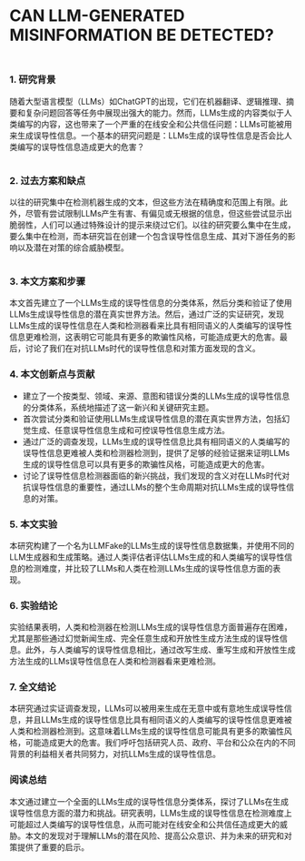# CAN LLM-GENERATED MISINFORMATION BE DETECTED?

<figure><img src="../../.gitbook/assets/image (13) (1) (1) (1) (1) (1) (1).png" alt=""><figcaption></figcaption></figure>

##

### 1. 研究背景

随着大型语言模型（LLMs）如ChatGPT的出现，它们在机器翻译、逻辑推理、摘要和复杂问题回答等任务中展现出强大的能力。然而，LLMs生成的内容类似于人类编写的内容，这也带来了一个严重的在线安全和公共信任问题：LLMs可能被用来生成误导性信息。一个基本的研究问题是：LLMs生成的误导性信息是否会比人类编写的误导性信息造成更大的危害？

<figure><img src="../../.gitbook/assets/image (14) (1) (1) (1) (1) (1) (1).png" alt=""><figcaption></figcaption></figure>

### 2. 过去方案和缺点

以往的研究集中在检测机器生成的文本，但这些方法在精确度和范围上有限。此外，尽管有尝试限制LLMs产生有害、有偏见或无根据的信息，但这些尝试显示出脆弱性，人们可以通过特殊设计的提示来绕过它们。以往的研究要么集中在生成，要么集中在检测，而本研究旨在创建一个包含误导性信息生成、其对下游任务的影响以及潜在对策的综合威胁模型。

<figure><img src="../../.gitbook/assets/image (15) (1) (1) (1) (1) (1).png" alt=""><figcaption></figcaption></figure>

### 3. 本文方案和步骤

本文首先建立了一个LLMs生成的误导性信息的分类体系，然后分类和验证了使用LLMs生成误导性信息的潜在真实世界方法。然后，通过广泛的实证研究，发现LLMs生成的误导性信息在人类和检测器看来比具有相同语义的人类编写的误导性信息更难检测，这表明它可能具有更多的欺骗性风格，可能造成更大的危害。最后，讨论了我们在对抗LLMs时代的误导性信息和对策方面发现的含义。

### 4. 本文创新点与贡献

* 建立了一个按类型、领域、来源、意图和错误分类的LLMs生成的误导性信息的分类体系，系统地描述了这一新兴和关键研究主题。
* 首次尝试分类和验证使用LLMs生成误导性信息的潜在真实世界方法，包括幻觉生成、任意误导性信息生成和可控误导性信息生成方法。
* 通过广泛的调查发现，LLMs生成的误导性信息比具有相同语义的人类编写的误导性信息更难被人类和检测器检测到，提供了足够的经验证据来证明LLMs生成的误导性信息可以具有更多的欺骗性风格，可能造成更大的危害。
* 讨论了误导性信息检测器面临的新兴挑战，我们发现的含义对在LLMs时代对抗误导性信息的重要性，通过LLMs的整个生命周期对抗LLMs生成的误导性信息的对策。

### 5. 本文实验

本研究构建了一个名为LLMFake的LLMs生成的误导性信息数据集，并使用不同的LLM生成器和生成策略。通过人类评估者评估LLMs生成的和人类编写的误导性信息的检测难度，并比较了LLMs和人类在检测LLMs生成的误导性信息方面的表现。

### 6. 实验结论

实验结果表明，人类和检测器在检测LLMs生成的误导性信息方面普遍存在困难，尤其是那些通过幻觉新闻生成、完全任意生成和开放性生成方法生成的误导性信息。此外，与人类编写的误导性信息相比，通过改写生成、重写生成和开放性生成方法生成的LLMs误导性信息在人类和检测器看来更难检测。

### 7. 全文结论

本研究通过实证调查发现，LLMs可以被用来生成在无意中或有意地生成误导性信息，并且LLMs生成的误导性信息比具有相同语义的人类编写的误导性信息更难被人类和检测器检测到。这意味着LLMs生成的误导性信息可能具有更多的欺骗性风格，可能造成更大的危害。我们呼吁包括研究人员、政府、平台和公众在内的不同背景的利益相关者共同努力，对抗LLMs生成的误导性信息。

### 阅读总结

本文通过建立一个全面的LLMs生成的误导性信息分类体系，探讨了LLMs在生成误导性信息方面的潜力和挑战。研究表明，LLMs生成的误导性信息在检测难度上可能超过人类编写的误导性信息，从而可能对在线安全和公共信任造成更大的威胁。本文的发现对于理解LLMs的潜在风险、提高公众意识、并为未来的研究和对策提供了重要的启示。

